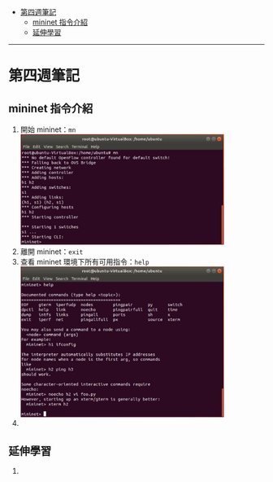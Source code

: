 - [第四週筆記](#第四週筆記)
  - [mininet 指令介紹](#mininet-指令介紹)
  - [延伸學習](#延伸學習)
---
# 第四週筆記
## mininet 指令介紹
1. 開始 mininet：`mn`<br>
   <img src="Week 4\mininet_mn.PNG" width="400px" />
2. 離開 mininet：`exit`
3. 查看 mininet 環境下所有可用指令：`help`<br>
   <img src="Week 4\mininet_help.PNG" width="400px" />
4. 

## 延伸學習
1. []()